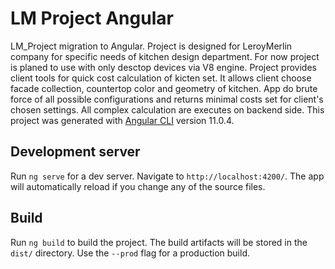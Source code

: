 # LM Project Angular

LM_Project migration to Angular.
Project is designed for LeroyMerlin company for specific needs of kitchen design department.
For now project is planed to use with only desctop devices via V8 engine.
Project provides client tools for quick cost calculation of kicten set.
It allows client choose facade collection, countertop color and geometry of kitchen.
App do brute force of all possible configurations and returns minimal costs set for client's chosen settings.
All complex calculation are executes on backend side.
This project was generated with [Angular CLI](https://github.com/angular/angular-cli) version 11.0.4.

## Development server

Run `ng serve` for a dev server. Navigate to `http://localhost:4200/`. The app will automatically reload if you change any of the source files.

## Build

Run `ng build` to build the project. The build artifacts will be stored in the `dist/` directory. Use the `--prod` flag for a production build.
